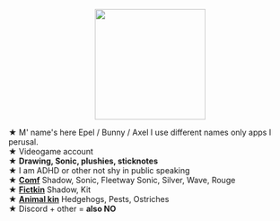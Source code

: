 <p align="center">
<img src="https://media.discordapp.net/attachments/1196764336656502797/1232949457168105543/Untitled84_20240425140045.png?ex=662b5129&is=6629ffa9&hm=527b14c0749a2400700fade083fd5d2f3bd38e284faba573d9482384ec4adf8a&"<width="197" height="197">
</p>

★ M' name's here Epel / Bunny / Axel I use different names only apps I perusal.
\
★ Videogame account
\
★ **Drawing, Sonic, plushies, sticknotes**
\
★ I am ADHD or other not shy in public speaking
\
★ [**Comf**](!) Shadow, Sonic, Fleetway Sonic, Silver, Wave, Rouge
\
★ [**Fictkin**](!) Shadow, Kit
\
★ [**Animal kin**](!) Hedgehogs, Pests, Ostriches
\
★ Discord + other = **also NO**
